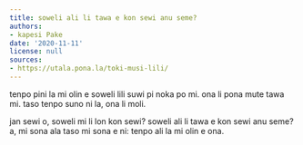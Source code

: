 ```yaml
---
title: soweli ali li tawa e kon sewi anu seme?
authors:
- kapesi Pake
date: '2020-11-11'
license: null
sources:
- https://utala.pona.la/toki-musi-lili/
---
```


tenpo pini la mi olin e soweli lili suwi pi noka po mi. ona li pona mute tawa mi. taso tenpo suno ni la, ona li moli.

jan sewi o, soweli mi li lon kon sewi? soweli ali li tawa e kon sewi anu seme? a, mi sona ala taso mi sona e ni: tenpo ali la mi olin e ona.